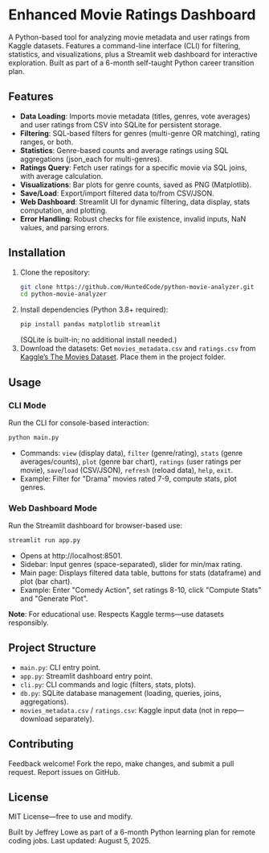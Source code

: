 # Enhanced Movie Ratings Dashboard

A Python-based tool for analyzing movie metadata and user ratings from Kaggle datasets. Features a command-line interface (CLI) for filtering, statistics, and visualizations, plus a Streamlit web dashboard for interactive exploration. Built as part of a 6-month self-taught Python career transition plan.

## Features
- **Data Loading**: Imports movie metadata (titles, genres, vote averages) and user ratings from CSV into SQLite for persistent storage.
- **Filtering**: SQL-based filters for genres (multi-genre OR matching), rating ranges, or both.
- **Statistics**: Genre-based counts and average ratings using SQL aggregations (json_each for multi-genres).
- **Ratings Query**: Fetch user ratings for a specific movie via SQL joins, with average calculation.
- **Visualizations**: Bar plots for genre counts, saved as PNG (Matplotlib).
- **Save/Load**: Export/import filtered data to/from CSV/JSON.
- **Web Dashboard**: Streamlit UI for dynamic filtering, data display, stats computation, and plotting.
- **Error Handling**: Robust checks for file existence, invalid inputs, NaN values, and parsing errors.

## Installation
1. Clone the repository:
   ```bash
   git clone https://github.com/HuntedCode/python-movie-analyzer.git
   cd python-movie-analyzer
   ```
2. Install dependencies (Python 3.8+ required):
   ```bash
   pip install pandas matplotlib streamlit
   ```
   (SQLite is built-in; no additional install needed.)
3. Download the datasets: Get `movies_metadata.csv` and `ratings.csv` from [Kaggle’s The Movies Dataset](https://www.kaggle.com/datasets/rounakbanik/the-movies-dataset). Place them in the project folder.

## Usage
### CLI Mode
Run the CLI for console-based interaction:
```bash
python main.py
```
- Commands: `view` (display data), `filter` (genre/rating), `stats` (genre averages/counts), `plot` (genre bar chart), `ratings` (user ratings per movie), `save`/`load` (CSV/JSON), `refresh` (reload data), `help`, `exit`.
- Example: Filter for "Drama" movies rated 7-9, compute stats, plot genres.

### Web Dashboard Mode
Run the Streamlit dashboard for browser-based use:
```bash
streamlit run app.py
```
- Opens at http://localhost:8501.
- Sidebar: Input genres (space-separated), slider for min/max rating.
- Main page: Displays filtered data table, buttons for stats (dataframe) and plot (bar chart).
- Example: Enter "Comedy Action", set ratings 8-10, click "Compute Stats" and "Generate Plot".

**Note**: For educational use. Respects Kaggle terms—use datasets responsibly.

## Project Structure
- `main.py`: CLI entry point.
- `app.py`: Streamlit dashboard entry point.
- `cli.py`: CLI commands and logic (filters, stats, plots).
- `db.py`: SQLite database management (loading, queries, joins, aggregations).
- `movies_metadata.csv` / `ratings.csv`: Kaggle input data (not in repo—download separately).

## Contributing
Feedback welcome! Fork the repo, make changes, and submit a pull request. Report issues on GitHub.

## License
MIT License—free to use and modify.

Built by Jeffrey Lowe as part of a 6-month Python learning plan for remote coding jobs. Last updated: August 5, 2025.